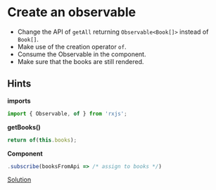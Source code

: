 # Create an observable
- Change the API of `getAll` returning `Observable<Book[]>` instead of `Book[]`.
- Make use of the creation operator `of`.
- Consume the Observable in the component.
- Make sure that the books are still rendered.

## Hints

**imports**
```typescript
import { Observable, of } from 'rxjs';
```

**getBooks()**
```typescript
return of(this.books);
```

**Component**
```typescript
.subscribe(booksFromApi => /* assign to books */)
```

[Solution](https://stackblitz.com/github/workshops-de/angular-workshop/tree/solve--create-an-observable)
